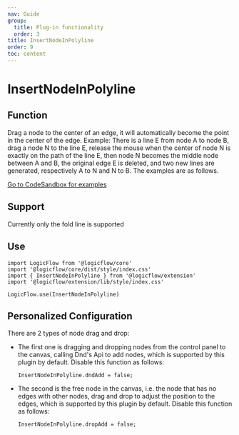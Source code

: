 ```yaml
---
nav: Guide
group:
  title: Plug-in functionality
  order: 3
title: InsertNodeInPolyline
order: 9
toc: content
---
```


# InsertNodeInPolyline

## Function

Drag a node to the center of an edge, it will automatically become the point in the center of the
edge.
Example: There is a line E from node A to node B, drag a node N to the line E, release the mouse
when the center of node N is exactly on the path of the line E, then node N becomes the middle node
between A and B, the original edge E is deleted, and two new lines are generated, respectively A to
N and N to B. The examples are as follows.

<!-- TODO -->
<a href="https://examples.logic-flow.cn/demo/dist/examples/#/extension/InserNodeInPolyline?from=doc" target="_blank"> Go to CodeSandbox for examples </a>

## Support

Currently only the fold line is supported

## Use

```tsx | pure
import LogicFlow from '@logicflow/core'
import '@logicflow/core/dist/style/index.css'
import { InsertNodeInPolyline } from '@logicflow/extension'
import '@logicflow/extension/lib/style/index.css'

LogicFlow.use(InsertNodeInPolyline)
```

## Personalized Configuration

There are 2 types of node drag and drop:

- The first one is dragging and dropping nodes from the control panel to the canvas, calling Dnd's
  Api to add nodes, which is supported by this plugin by default. Disable this function as follows:
  ```tsx | pure
  InsertNodeInPolyline.dndAdd = false;
  ```
- The second is the free node in the canvas, i.e. the node that has no edges with other nodes, drag
  and drop to adjust the position to the edges, which is supported by this plugin by default.
  Disable this function as follows:
  ```tsx | pure
  InsertNodeInPolyline.dropAdd = false;
  ```
